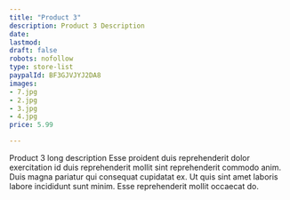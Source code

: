 ```yaml
---
title: "Product 3"
description: Product 3 Description
date: 
lastmod:
draft: false
robots: nofollow
type: store-list
paypalId: BF3GJVJYJ2DA8
images:
- 7.jpg
- 2.jpg
- 3.jpg
- 4.jpg
price: 5.99

---
```

Product 3 long description Esse proident duis reprehenderit dolor exercitation id duis reprehenderit mollit sint reprehenderit commodo anim. Duis magna pariatur qui consequat cupidatat ex. Ut quis sint amet laboris labore incididunt sunt minim. Esse reprehenderit mollit occaecat do.